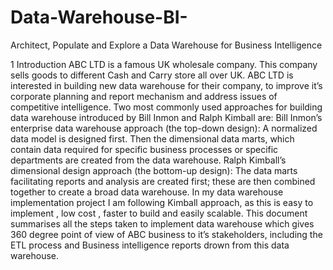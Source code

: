 # Data-Warehouse-BI-
Architect, Populate and Explore a Data Warehouse for Business Intelligence

1	Introduction
ABC LTD is a famous UK wholesale company. This company sells goods to different Cash and Carry store all over UK. ABC LTD is interested in building new data warehouse for their company, to improve it’s corporate planning and report mechanism and address issues of competitive intelligence.
Two most commonly used approaches for building data warehouse introduced by Bill Inmon and Ralph Kimball are:
Bill Inmon’s enterprise data warehouse approach (the top-down design): A normalized data model is designed first. Then the dimensional data marts, which contain data required for specific business processes or specific departments are created from the data warehouse.
Ralph Kimball’s dimensional design approach (the bottom-up design): The data marts facilitating reports and analysis are created first; these are then combined together to create a broad data warehouse.
In my data warehouse implementation project I am following Kimball approach, as this is easy to implement , low cost , faster to build and easily scalable. This document summarises all the steps taken to implement data warehouse which gives 360 degree point of view of ABC business to it’s stakeholders, including the ETL process and Business intelligence reports drown from this data warehouse.
